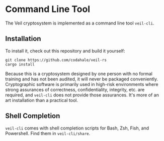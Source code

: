 # Command Line Tool

The Veil cryptosystem is implemented as a command line tool `veil-cli`.

## Installation

To install it, check out this repository and build it yourself:

```shell
git clone https://github.com/codahale/veil-rs
cargo install
```

Because this is a cryptosystem designed by one person with no formal training and has not been audited, it will never be
packaged conveniently. Cryptographic software is primarily used in high-risk environments where strong assurances of
correctness, confidentiality, integrity, etc. are required, and `veil-cli` does not provide those assurances. It's more
of an art installation than a practical tool.

## Shell Completion

`veil-cli` comes with shell completion scripts for Bash, Zsh, Fish, and Powershell. Find them in `veil-cli/share`.